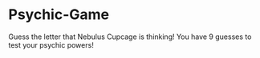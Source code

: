 # Psychic-Game
Guess the letter that Nebulus Cupcage is thinking! You have 9 guesses to test your psychic powers!
